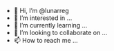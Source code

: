 - 👋 Hi, I’m @lunarreg
- 👀 I’m interested in ...
- 🌱 I’m currently learning ...
- 💞️ I’m looking to collaborate on ...
- 📫 How to reach me ...
<!Hello, I would like to create a branch for the creation of customer service software in automotive workshops that work with body shop and car refinishing.
I am currently learning Wordpress, Algorithms, Logic, PHP, HTML, MySQL, CSS and Java Script.
I am looking to make a page on my website 'compraremplataformas' to share clients that are being served by me in body shop and refinish workshops.
How do I start? Do I create a branch or a repository? I want to give you the name 'Customer Service Dilondomartelin
If anyone can help me I will be grateful.>
<!---
lunarreg/lunarreg is a ✨ special ✨ repository because its `README.md` (this file) appears on your GitHub profile.
You can click the Preview link to take a look at your changes.
--->
